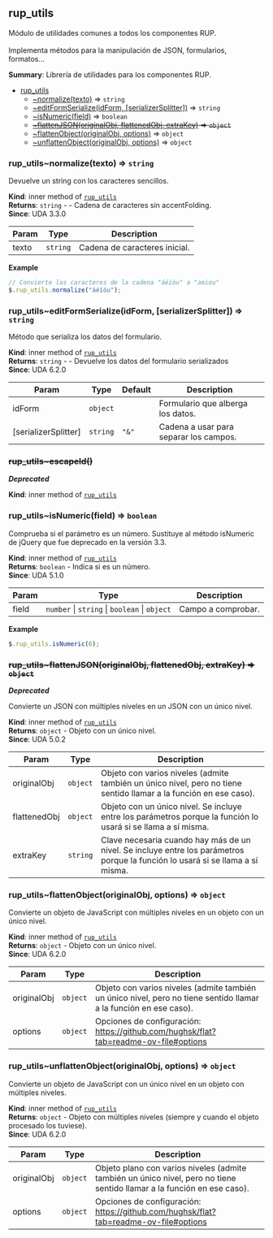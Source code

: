 <a name="jQuery.module_rup_utils"></a>

## rup\_utils
Módulo de utilidades comunes a todos los componentes RUP. <br/><br/>Implementa métodos para la manipulación de JSON, formularios, formatos...

**Summary**: Librería de utilidades para los componentes RUP.  

* [rup_utils](#jQuery.module_rup_utils)
    * [~normalize(texto)](#jQuery.module_rup_utils..normalize) ⇒ <code>string</code>
    * [~editFormSerialize(idForm, [serializerSplitter])](#jQuery.module_rup_utils..editFormSerialize) ⇒ <code>string</code>
    * [~isNumeric(field)](#jQuery.module_rup_utils..isNumeric) ⇒ <code>boolean</code>
    * ~~[~flattenJSON(originalObj, flattenedObj, extraKey)](#jQuery.module_rup_utils..flattenJSON) ⇒ <code>object</code>~~
    * [~flattenObject(originalObj, options)](#jQuery.module_rup_utils..flattenObject) ⇒ <code>object</code>
    * [~unflattenObject(originalObj, options)](#jQuery.module_rup_utils..unflattenObject) ⇒ <code>object</code>

<a name="jQuery.module_rup_utils..normalize"></a>

### rup_utils~normalize(texto) ⇒ <code>string</code>
Devuelve un string con los caracteres sencillos.

**Kind**: inner method of [<code>rup\_utils</code>](#jQuery.module_rup_utils)  
**Returns**: <code>string</code> - - Cadena de caracteres sin accentFolding.  
**Since**: UDA 3.3.0  

| Param | Type | Description |
| --- | --- | --- |
| texto | <code>string</code> | Cadena de caracteres inicial. |

**Example**  
```js
// Convierte los caracteres de la cadena "áéíóu" a "aeiou"$.rup_utils.normalize("áéíóu");
```
<a name="jQuery.module_rup_utils..editFormSerialize"></a>

### rup_utils~editFormSerialize(idForm, [serializerSplitter]) ⇒ <code>string</code>
Método que serializa los datos del formulario.

**Kind**: inner method of [<code>rup\_utils</code>](#jQuery.module_rup_utils)  
**Returns**: <code>string</code> - - Devuelve los datos del formulario serializados  
**Since**: UDA 6.2.0  

| Param | Type | Default | Description |
| --- | --- | --- | --- |
| idForm | <code>object</code> |  | Formulario que alberga los datos. |
| [serializerSplitter] | <code>string</code> | <code>&quot;&amp;&quot;</code> | Cadena a usar para separar los campos. |

<a name="jQuery.module_rup_utils..escapeId"></a>

### ~~rup_utils~escapeId()~~
***Deprecated***

**Kind**: inner method of [<code>rup\_utils</code>](#jQuery.module_rup_utils)  
<a name="jQuery.module_rup_utils..isNumeric"></a>

### rup_utils~isNumeric(field) ⇒ <code>boolean</code>
Comprueba si el parámetro es un número. Sustituye al método isNumeric de jQuery que fue deprecado en la versión 3.3.

**Kind**: inner method of [<code>rup\_utils</code>](#jQuery.module_rup_utils)  
**Returns**: <code>boolean</code> - Indica si es un número.  
**Since**: UDA 5.1.0  

| Param | Type | Description |
| --- | --- | --- |
| field | <code>number</code> \| <code>string</code> \| <code>boolean</code> \| <code>object</code> | Campo a comprobar. |

**Example**  
```js
$.rup_utils.isNumeric(6);
```
<a name="jQuery.module_rup_utils..flattenJSON"></a>

### ~~rup_utils~flattenJSON(originalObj, flattenedObj, extraKey) ⇒ <code>object</code>~~
***Deprecated***

Convierte un JSON con múltiples niveles en un JSON con un único nivel.

**Kind**: inner method of [<code>rup\_utils</code>](#jQuery.module_rup_utils)  
**Returns**: <code>object</code> - Objeto con un único nivel.  
**Since**: UDA 5.0.2  

| Param | Type | Description |
| --- | --- | --- |
| originalObj | <code>object</code> | Objeto con varios niveles (admite también un único nivel, pero no tiene sentido llamar a la función en ese caso). |
| flattenedObj | <code>object</code> | Objeto con un único nivel. Se incluye entre los parámetros porque la función lo usará si se llama a sí misma. |
| extraKey | <code>string</code> | Clave necesaria cuando hay más de un nivel. Se incluye entre los parámetros porque la función lo usará si se llama a sí misma. |

<a name="jQuery.module_rup_utils..flattenObject"></a>

### rup_utils~flattenObject(originalObj, options) ⇒ <code>object</code>
Convierte un objeto de JavaScript con múltiples niveles en un objeto con un único nivel.

**Kind**: inner method of [<code>rup\_utils</code>](#jQuery.module_rup_utils)  
**Returns**: <code>object</code> - Objeto con un único nivel.  
**Since**: UDA 6.2.0  

| Param | Type | Description |
| --- | --- | --- |
| originalObj | <code>object</code> | Objeto con varios niveles (admite también un único nivel, pero no tiene sentido llamar a la función en ese caso). |
| options | <code>object</code> | Opciones de configuración: https://github.com/hughsk/flat?tab=readme-ov-file#options |

<a name="jQuery.module_rup_utils..unflattenObject"></a>

### rup_utils~unflattenObject(originalObj, options) ⇒ <code>object</code>
Convierte un objeto de JavaScript con un único nivel en un objeto con múltiples niveles.

**Kind**: inner method of [<code>rup\_utils</code>](#jQuery.module_rup_utils)  
**Returns**: <code>object</code> - Objeto con múltiples niveles (siempre y cuando el objeto procesado los tuviese).  
**Since**: UDA 6.2.0  

| Param | Type | Description |
| --- | --- | --- |
| originalObj | <code>object</code> | Objeto plano con varios niveles (admite también un único nivel, pero no tiene sentido llamar a la función en ese caso). |
| options | <code>object</code> | Opciones de configuración: https://github.com/hughsk/flat?tab=readme-ov-file#options |

